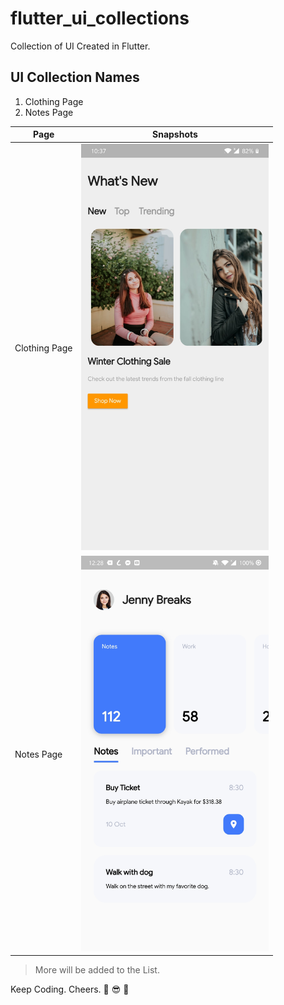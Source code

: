 # flutter_ui_collections

Collection of UI Created in Flutter.

## UI Collection Names

1. Clothing Page
2. Notes Page

|Page|Snapshots|
|--|--|
|Clothing Page|<img src="./snapshots/clothing.jpg" width="300"/>|
|Notes Page|<img src="./snapshots/notes.jpg" width="300"/>|

> More will be added to the List. 

Keep Coding. Cheers. 🎉 😎 🤘
